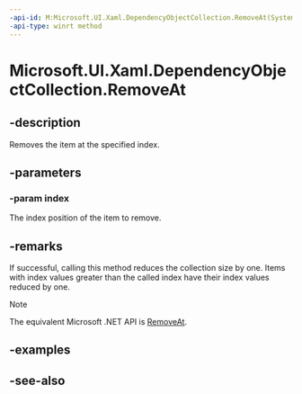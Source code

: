 ```yaml
---
-api-id: M:Microsoft.UI.Xaml.DependencyObjectCollection.RemoveAt(System.UInt32)
-api-type: winrt method
---
```


<!-- Method syntax
public void RemoveAt(System.UInt32 index)
-->

# Microsoft.UI.Xaml.DependencyObjectCollection.RemoveAt

## -description

Removes the item at the specified index.

## -parameters

### -param index

The index position of the item to remove.

## -remarks

If successful, calling this method reduces the collection size by one. Items with index values greater than the called index have their index values reduced by one.

> [!NOTE]
> The equivalent Microsoft .NET API is [RemoveAt](dependencyobjectcollection_removeat_1.md).

## -examples

## -see-also
